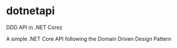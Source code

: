 # dotnetapi
DDD API in .NET Corez

A simple .NET Core API following the Domain Driven Design Pattern
